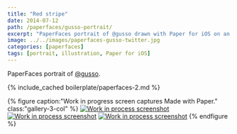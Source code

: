 ```yaml
---
title: "Red stripe"
date: 2014-07-12
path: /paperfaces/gusso-portrait/
excerpt: "PaperFaces portrait of @gusso drawn with Paper for iOS on an iPad."
image: ../../images/paperfaces-gusso-twitter.jpg
categories: [paperfaces]
tags: [portrait, illustration, Paper for iOS]
---
```


PaperFaces portrait of [@gusso](https://twitter.com/gusso).

{% include_cached boilerplate/paperfaces-2.md %}

{% figure caption:"Work in progress screen captures Made with Paper." class:"gallery-3-col" %}
[![Work in process screenshot](../../images/paperfaces-gusso-process-1-600.jpg)](../../images/paperfaces-gusso-process-1-lg.jpg) [![Work in process screenshot](../../images/paperfaces-gusso-process-2-600.jpg)](../../images/paperfaces-gusso-process-2-lg.jpg) [![Work in process screenshot](../../images/paperfaces-gusso-process-3-600.jpg)](../../images/paperfaces-gusso-process-3-lg.jpg)
{% endfigure %}
